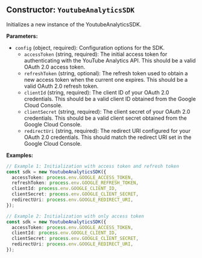 ## Constructor: `YoutubeAnalyticsSDK`

Initializes a new instance of the YoutubeAnalyticsSDK.

**Parameters:**

- `config` (object, required): Configuration options for the SDK.
  - `accessToken` (string, required): The initial access token for authenticating with the YouTube Analytics API.  This should be a valid OAuth 2.0 access token.
  - `refreshToken` (string, optional): The refresh token used to obtain a new access token when the current one expires. This should be a valid OAuth 2.0 refresh token.
  - `clientId` (string, required): The client ID of your OAuth 2.0 credentials. This should be a valid client ID obtained from the Google Cloud Console.
  - `clientSecret` (string, required): The client secret of your OAuth 2.0 credentials. This should be a valid client secret obtained from the Google Cloud Console.
  - `redirectUri` (string, required): The redirect URI configured for your OAuth 2.0 credentials. This should match the redirect URI set in the Google Cloud Console.

**Examples:**

```typescript
// Example 1: Initialization with access token and refresh token
const sdk = new YoutubeAnalyticsSDK({
  accessToken: process.env.GOOGLE_ACCESS_TOKEN,
  refreshToken: process.env.GOOGLE_REFRESH_TOKEN,
  clientId: process.env.GOOGLE_CLIENT_ID,
  clientSecret: process.env.GOOGLE_CLIENT_SECRET,
  redirectUri: process.env.GOOGLE_REDIRECT_URI,
});

// Example 2: Initialization with only access token
const sdk = new YoutubeAnalyticsSDK({
  accessToken: process.env.GOOGLE_ACCESS_TOKEN,
  clientId: process.env.GOOGLE_CLIENT_ID,
  clientSecret: process.env.GOOGLE_CLIENT_SECRET,
  redirectUri: process.env.GOOGLE_REDIRECT_URI,
});
```